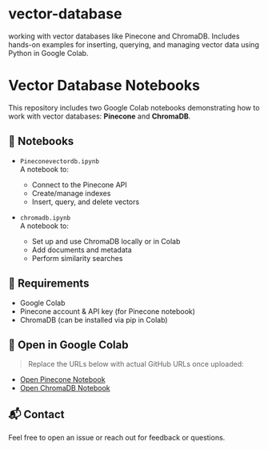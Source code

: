 # vector-database
 working with vector databases like Pinecone and ChromaDB. Includes hands-on examples for inserting, querying, and managing vector data using Python in Google Colab.

# Vector Database Notebooks

This repository includes two Google Colab notebooks demonstrating how to work with vector databases: **Pinecone** and **ChromaDB**.

## 📄 Notebooks

- `Pineconevectordb.ipynb`  
  A notebook to:
  - Connect to the Pinecone API
  - Create/manage indexes
  - Insert, query, and delete vectors

- `chromadb.ipynb`  
  A notebook to:
  - Set up and use ChromaDB locally or in Colab
  - Add documents and metadata
  - Perform similarity searches

## 🚀 Requirements

- Google Colab
- Pinecone account & API key (for Pinecone notebook)
- ChromaDB (can be installed via pip in Colab)

## 🔗 Open in Google Colab

> Replace the URLs below with actual GitHub URLs once uploaded:

- [Open Pinecone Notebook](https://colab.research.google.com/drive/1z_EsQ-9vv7TLUP5Q1i3eOrKPwNRVIvZf?usp=sharing)
- [Open ChromaDB Notebook](https://colab.research.google.com/drive/1Mc7sHwN_ndRmPVoT_zjHe6MCmRHPCTBZ?usp=sharing)

## 📬 Contact

Feel free to open an issue or reach out for feedback or questions.

